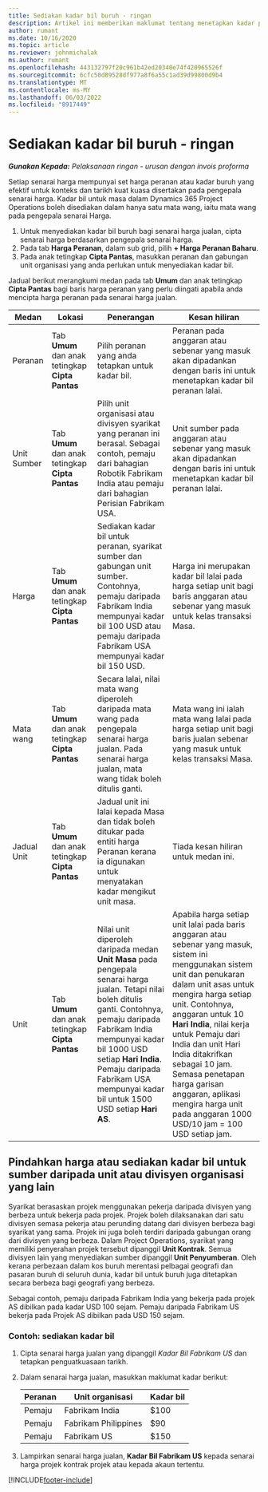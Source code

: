 ```yaml
---
title: Sediakan kadar bil buruh - ringan
description: Artikel ini memberikan maklumat tentang menetapkan kadar pengebilan buruh dalam Operasi Projek.
author: rumant
ms.date: 10/16/2020
ms.topic: article
ms.reviewer: johnmichalak
ms.author: rumant
ms.openlocfilehash: 443132797f20c961b42ed20340e74f420965526f
ms.sourcegitcommit: 6cfc50d89528df977a8f6a55c1ad39d99800d9b4
ms.translationtype: MT
ms.contentlocale: ms-MY
ms.lasthandoff: 06/03/2022
ms.locfileid: "8917449"
---
```

# <a name="set-up-labor-bill-rates---lite"></a>Sediakan kadar bil buruh - ringan

_**Gunakan Kepada:** Pelaksanaan ringan - urusan dengan invois proforma_

Setiap senarai harga mempunyai set harga peranan atau kadar buruh yang efektif untuk konteks dan tarikh kuat kuasa disertakan pada pengepala senarai harga. Kadar bil untuk masa dalam Dynamics 365 Project Operations boleh disediakan dalam hanya satu mata wang, iaitu mata wang pada pengepala senarai Harga.

1. Untuk menyediakan kadar bil buruh bagi senarai harga jualan, cipta senarai harga berdasarkan pengepala senarai harga. 
2. Pada tab **Harga Peranan**, dalam sub grid, pilih **+ Harga Peranan Baharu**. 
3. Pada anak tetingkap **Cipta Pantas**, masukkan peranan dan gabungan unit organisasi yang anda perlukan untuk menyediakan kadar bil.

  Jadual berikut merangkumi medan pada tab **Umum** dan anak tetingkap **Cipta Pantas** bagi baris harga peranan yang perlu diingati apabila anda mencipta harga peranan pada senarai harga jualan.

  | Medan | Lokasi | Penerangan | Kesan hiliran |
  | --- | --- | --- | --- |
  | Peranan | Tab **Umum** dan anak tetingkap **Cipta Pantas** | Pilih peranan yang anda tetapkan untuk kadar bil. | Peranan pada anggaran atau sebenar yang masuk akan dipadankan dengan baris ini untuk menetapkan kadar bil peranan lalai. |
  | Unit Sumber | Tab **Umum** dan anak tetingkap **Cipta Pantas** | Pilih unit organisasi atau divisyen syarikat yang peranan ini berasal. Sebagai contoh, pemaju dari bahagian Robotik Fabrikam India atau pemaju dari bahagian Perisian Fabrikam USA. | Unit sumber pada anggaran atau sebenar yang masuk akan dipadankan dengan baris ini untuk menetapkan kadar bil peranan lalai. |
  | Harga | Tab **Umum** dan anak tetingkap **Cipta Pantas** | Sediakan kadar bil untuk peranan, syarikat sumber dan gabungan unit sumber. Contohnya, pemaju daripada Fabrikam India mempunyai kadar bil 100 USD atau pemaju daripada Fabrikam USA mempunyai kadar bil 150 USD. | Harga ini merupakan kadar bil lalai pada harga setiap unit bagi baris anggaran atau sebenar yang masuk untuk kelas transaksi Masa. |
  | Mata wang | Tab **Umum** dan anak tetingkap **Cipta Pantas**| Secara lalai, nilai mata wang diperoleh daripada mata wang pada pengepala senarai harga jualan. Pada senarai harga jualan, mata wang tidak boleh ditulis ganti. | Mata wang ini ialah mata wang lalai pada harga setiap unit bagi baris jualan sebenar yang masuk untuk kelas transaksi Masa. |
  | Jadual Unit | Tab **Umum** dan anak tetingkap **Cipta Pantas** | Jadual unit ini lalai kepada Masa dan tidak boleh ditukar pada entiti harga Peranan kerana ia digunakan untuk menyatakan kadar mengikut unit masa. | Tiada kesan hiliran untuk medan ini. |
  | Unit | Tab **Umum** dan anak tetingkap **Cipta Pantas** | Nilai unit diperoleh daripada medan **Unit Masa** pada pengepala senarai harga jualan. Tetapi nilai boleh ditulis ganti. Contohnya, pemaju daripada Fabrikam India mempunyai kadar bil 1000 USD setiap **Hari India**. Pemaju daripada Fabrikam USA mempunyai kadar bil untuk 1500 USD setiap **Hari AS**. | Apabila harga setiap unit lalai pada baris anggaran atau sebenar yang masuk, sistem ini menggunakan sistem unit dan penukaran dalam unit asas untuk mengira harga setiap unit. Contohnya, anggaran untuk 10 **Hari India**, nilai kerja untuk Pemaju dari India dan unit Hari India ditakrifkan sebagai 10 jam. Semasa penetapan harga garisan anggaran, aplikasi mengira harga unit pada anggaran 1000 USD/10 jam = 100 USD setiap jam. |


## <a name="transfer-pricing-or-set-up-bill-rates-for-resources-from-other-organizational-units-or-divisions"></a>Pindahkan harga atau sediakan kadar bil untuk sumber daripada unit atau divisyen organisasi yang lain 

Syarikat berasaskan projek menggunakan pekerja daripada divisyen yang berbeza untuk bekerja pada projek. Projek boleh dilaksanakan dari satu divisyen semasa pekerja atau perunding datang dari divisyen berbeza bagi syarikat yang sama. Projek ini juga boleh terdiri daripada gabungan orang dari divisyen yang berbeza. Dalam Project Operations, syarikat yang memiliki penyerahan projek tersebut dipanggil **Unit Kontrak**. Semua divisyen lain yang menyediakan sumber dipanggil **Unit Penyumberan**. Oleh kerana perbezaan dalam kos buruh merentasi pelbagai geografi dan pasaran buruh di seluruh dunia, kadar bil untuk buruh juga ditetapkan secara berbeza bagi geografi yang berbeza.

Sebagai contoh, pemaju daripada Fabrikam India yang bekerja pada projek AS dibilkan pada kadar USD 100 sejam. Pemaju daripada Fabrikam US bekerja pada Projek AS dibilkan pada USD 150 sejam.

### <a name="example-set-up-a-bill-rate"></a>Contoh: sediakan kadar bil

1. Cipta senarai harga jualan yang dipanggil *Kadar Bil Fabrikam US* dan tetapkan penguatkuasaan tarikh.
2. Dalam senarai harga jualan, masukkan maklumat kadar berikut:

    | Peranan | Unit organisasi | Kadar bil |
    | --- | --- | --- |
    | Pemaju | Fabrikam India | $100 |
    | Pemaju | Fabrikam Philippines | $90 |
    | Pemaju | Fabrikam US | $150 |

3. Lampirkan senarai harga jualan, **Kadar Bil Fabrikam US** kepada senarai harga projek kontrak projek atau kepada akaun tertentu.


[!INCLUDE[footer-include](../../includes/footer-banner.md)]